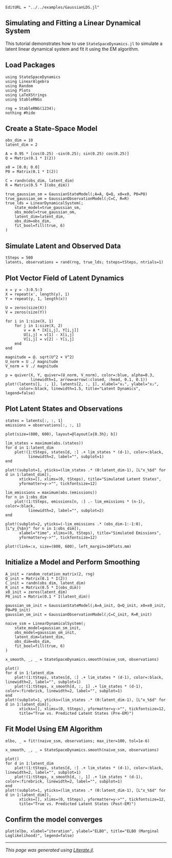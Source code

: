 ```@meta
EditURL = "../../examples/GaussianLDS.jl"
```

## Simulating and Fitting a Linear Dynamical System

This tutorial demonstrates how to use `StateSpaceDynamics.jl` to simulate a latent
linear dynamical system and fit it using the EM algorithm.

## Load Packages

````@example gaussian_latent_dynamics_example
using StateSpaceDynamics
using LinearAlgebra
using Random
using Plots
using LaTeXStrings
using StableRNGs
````

````@example gaussian_latent_dynamics_example
rng = StableRNG(1234);
nothing #hide
````

## Create a State-Space Model

````@example gaussian_latent_dynamics_example
obs_dim = 10
latent_dim = 2

A = 0.95 * [cos(0.25) -sin(0.25); sin(0.25) cos(0.25)]
Q = Matrix(0.1 * I(2))

x0 = [0.0; 0.0]
P0 = Matrix(0.1 * I(2))

C = randn(obs_dim, latent_dim)
R = Matrix(0.5 * I(obs_dim))

true_gaussian_sm = GaussianStateModel(;A=A, Q=Q, x0=x0, P0=P0)
true_gaussian_om = GaussianObservationModel(;C=C, R=R)
true_lds = LinearDynamicalSystem(;
    state_model=true_gaussian_sm,
    obs_model=true_gaussian_om,
    latent_dim=latent_dim,
    obs_dim=obs_dim,
    fit_bool=fill(true, 6)
)
````

## Simulate Latent and Observed Data

````@example gaussian_latent_dynamics_example
tSteps = 500
latents, observations = rand(rng, true_lds; tsteps=tSteps, ntrials=1)
````

## Plot Vector Field of Latent Dynamics

````@example gaussian_latent_dynamics_example
x = y = -3:0.5:3
X = repeat(x', length(y), 1)
Y = repeat(y, 1, length(x))

U = zeros(size(X))
V = zeros(size(Y))

for i in 1:size(X, 1)
    for j in 1:size(X, 2)
        v = A * [X[i,j], Y[i,j]]
        U[i,j] = v[1] - X[i,j]
        V[i,j] = v[2] - Y[i,j]
    end
end

magnitude = @. sqrt(U^2 + V^2)
U_norm = U ./ magnitude
V_norm = V ./ magnitude

p = quiver(X, Y, quiver=(U_norm, V_norm), color=:blue, alpha=0.3,
           linewidth=1, arrow=arrow(:closed, :head, 0.1, 0.1))
plot!(latents[1, :, 1], latents[2, :, 1], xlabel="x₁", ylabel="x₂",
      color=:black, linewidth=1.5, title="Latent Dynamics", legend=false)
````

## Plot Latent States and Observations

````@example gaussian_latent_dynamics_example
states = latents[:, :, 1]
emissions = observations[:, :, 1]

plot(size=(800, 600), layout=@layout[a{0.3h}; b])

lim_states = maximum(abs.(states))
for d in 1:latent_dim
    plot!(1:tSteps, states[d, :] .+ lim_states * (d-1), color=:black,
          linewidth=2, label="", subplot=1)
end

plot!(subplot=1, yticks=(lim_states .* (0:latent_dim-1), [L"x_%$d" for d in 1:latent_dim]),
      xticks=[], xlims=(0, tSteps), title="Simulated Latent States",
      yformatter=y->"", tickfontsize=12)

lim_emissions = maximum(abs.(emissions))
for n in 1:obs_dim
    plot!(1:tSteps, emissions[n, :] .- lim_emissions * (n-1), color=:black,
          linewidth=2, label="", subplot=2)
end

plot!(subplot=2, yticks=(-lim_emissions .* (obs_dim-1:-1:0), [L"y_{%$n}" for n in 1:obs_dim]),
      xlabel="time", xlims=(0, tSteps), title="Simulated Emissions",
      yformatter=y->"", tickfontsize=12)

plot!(link=:x, size=(800, 600), left_margin=10Plots.mm)
````

## Initialize a Model and Perform Smoothing

````@example gaussian_latent_dynamics_example
A_init = random_rotation_matrix(2, rng)
Q_init = Matrix(0.1 * I(2))
C_init = randn(obs_dim, latent_dim)
R_init = Matrix(0.5 * I(obs_dim))
x0_init = zeros(latent_dim)
P0_init = Matrix(0.1 * I(latent_dim))

gaussian_sm_init = GaussianStateModel(;A=A_init, Q=Q_init, x0=x0_init, P0=P0_init)
gaussian_om_init = GaussianObservationModel(;C=C_init, R=R_init)

naive_ssm = LinearDynamicalSystem(;
    state_model=gaussian_sm_init,
    obs_model=gaussian_om_init,
    latent_dim=latent_dim,
    obs_dim=obs_dim,
    fit_bool=fill(true, 6)
)

x_smooth, _, _ = StateSpaceDynamics.smooth(naive_ssm, observations)

plot()
for d in 1:latent_dim
    plot!(1:tSteps, states[d, :] .+ lim_states * (d-1), color=:black, linewidth=2, label="", subplot=1)
    plot!(1:tSteps, x_smooth[d, :, 1] .+ lim_states * (d-1), color=:firebrick, linewidth=2, label="", subplot=1)
end
plot!(subplot=1, yticks=(lim_states .* (0:latent_dim-1), [L"x_%$d" for d in 1:latent_dim]),
      xticks=[], xlims=(0, tSteps), yformatter=y->"", tickfontsize=12,
      title="True vs. Predicted Latent States (Pre-EM)")
````

## Fit Model Using EM Algorithm

````@example gaussian_latent_dynamics_example
elbo, _ = fit!(naive_ssm, observations; max_iter=100, tol=1e-6)

x_smooth, _, _ = StateSpaceDynamics.smooth(naive_ssm, observations)

plot()
for d in 1:latent_dim
    plot!(1:tSteps, states[d, :] .+ lim_states * (d-1), color=:black, linewidth=2, label="", subplot=1)
    plot!(1:tSteps, x_smooth[d, :, 1] .+ lim_states * (d-1), color=:firebrick, linewidth=2, label="", subplot=1)
end
plot!(subplot=1, yticks=(lim_states .* (0:latent_dim-1), [L"x_%$d" for d in 1:latent_dim]),
      xticks=[], xlims=(0, tSteps), yformatter=y->"", tickfontsize=12,
      title="True vs. Predicted Latent States (Post-EM)")
````

## Confirm the model converges

````@example gaussian_latent_dynamics_example
plot(elbo, xlabel="iteration", ylabel="ELBO", title="ELBO (Marginal Loglikelihood)", legend=false)
````

---

*This page was generated using [Literate.jl](https://github.com/fredrikekre/Literate.jl).*

